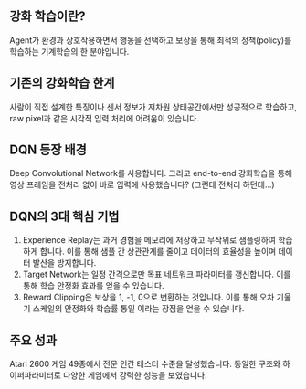 ## 강화 학습이란?
Agent가 환경과 상호작용하면서 행동을 선택하고 보상을 통해 최적의 정책(policy)를 학습하는 기계학습의 한 분야입니다.

## 기존의 강화학습 한계
사람이 직접 설계한 특징이나 센서 정보가 저차원 상태공간에서만 성공적으로 학습하고, raw pixel과 같은 시각적 입력 처리에 어려움이 있습니다.

## DQN 등장 배경
Deep Convolutional Network를 사용합니다. 그리고 end-to-end 강화학습을 통해 영상 프레임을 전처리 없이 바로 입력에 사용했습니다? (그런데 전처리 하던데...)

## DQN의 3대 핵심 기법
1. Experience Replay는 과거 경험을 메모리에 저장하고 무작위로 샘플링하여 학습하게 합니다. 이를 통해 샘플 간 상관관계를 줄이고 데이터의 효율성을 높이며 데이터 발산을 방지합니다.
2. Target Network는 일정 간격으로만 목표 네트워크 파라미터를 갱신합니다. 이를 통해 학습 안정화 효과를 얻을 수 있습니다.
3. Reward Clipping은 보상을 1, -1, 0으로 변환하는 것입니다. 이를 통해 오차 기울기 스케일의 안정화와 학습률 통일 이라는 장점을 얻을 수 있습니다.

## 주요 성과
Atari 2600 게임 49종에서 전문 인간 테스터 수준을 달성했습니다. 동일한 구조와 하이퍼파라미터로 다양한 게임에서 강력한 성능을 보였습니다.
